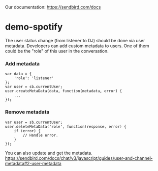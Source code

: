 Our documentation: https://sendbird.com/docs

# demo-spotify

The user status change (from listener to DJ) should be done via user metadata.
Developers can add custom metadata to users. One of them could be the "role" of this user in the conversation.

### Add metadata
```
var data = {
    'role': 'listener'
};
var user = sb.currentUser;
user.createMetaData(data, function(metadata, error) {
    ...
});
```

### Remove metadata
```
var user = sb.currentUser;
user.deleteMetaData('role', function(response, error) {
    if (error) {
        // Handle error.
    }
});
```

You can also update and get the metadata.
https://sendbird.com/docs/chat/v3/javascript/guides/user-and-channel-metadata#2-user-metadata



